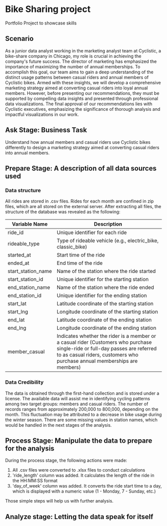 # Bike Sharing project
Portfolio Project to showcase skills

## Scenario
As a junior data analyst working in the marketing analyst team at Cyclistic, a bike-share company in Chicago, my role is crucial in achieving the company's future success. 
The director of marketing has emphasized the importance of maximizing the number of annual memberships. To accomplish this goal, our team aims to gain a deep understanding 
of the distinct usage patterns between casual riders and annual members of Cyclistic bikes. Armed with these insights, we will develop a comprehensive marketing strategy 
aimed at converting casual riders into loyal annual members. However, before presenting our recommendations, they must be supported by compelling data insights and presented 
through professional data visualizations. The final approval of our recommendations lies with Cyclistic executives, emphasizing the significance of thorough analysis 
and impactful visualizations in our work.

## Ask Stage: Business Task
Understand how annual members and casual riders use Cyclistic bikes differently to design a marketing strategy aimed at converting casual riders into annual members.


## Prepare Stage: A description of all data sources used
### Data structure
All rides are stored in .csv files. Rides for each month are confined in zip files, which are all stored on the external server. 
After extracting all files, the structure of the database was revealed as the following: 

Variable Name | Description
------------- | -------------
ride_id | Unique identifier for each ride
rideable_type | Type of rideable vehicle (e.g., electric_bike, classic_bike)
started_at | Start time of the ride
ended_at | End time of the ride
start_station_name | Name of the station where the ride started
start_station_id | Unique identifier for the starting station
end_station_name | Name of the station where the ride ended
end_station_id | Unique identifier for the ending station
start_lat | Latitude coordinate of the starting station
start_lng | Longitude coordinate of the starting station
end_lat | Latitude coordinate of the ending station
end_lng | Longitude coordinate of the ending station
member_casual | Indicates whether the rider is a member or a casual rider (Customers who purchase single-ride or full-day passes are referred to as casual riders, customers who purchase annual memberships are members)

### Data Credibility
The data is obtained through the first-hand collection and is stored under a license. The available data will assist me in identifying cycling patterns among two target groups: members and casual riders. The number of records ranges from approximately 200,000 to 800,000, depending on the month. This fluctuation may be attributed to a decrease in bike usage during the winter season. There are some missing values in station names, which would be handled in the next stages of the analysis. 


## Process Stage: Manipulate the data to prepare for the analysis
During the process stage, the following actions were made:
1. All .csv files were converted to .xlsx files to conduct calculations
2. 'ride_length' column was added. It calculates the length of the ride in the HH:MM:SS format
3. 'day_of_week' column was added. It converts the ride start time to a day, which is displayed with a numeric value (1 - Monday, 7 - Sunday, etc.)

Those simple steps will help us with further analysis.

## Analyze stage: Letting the data speak for itself

